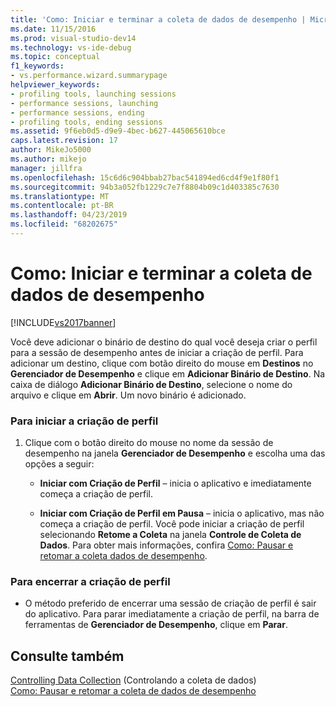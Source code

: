 ```yaml
---
title: 'Como: Iniciar e terminar a coleta de dados de desempenho | Microsoft Docs'
ms.date: 11/15/2016
ms.prod: visual-studio-dev14
ms.technology: vs-ide-debug
ms.topic: conceptual
f1_keywords:
- vs.performance.wizard.summarypage
helpviewer_keywords:
- profiling tools, launching sessions
- performance sessions, launching
- performance sessions, ending
- profiling tools, ending sessions
ms.assetid: 9f6eb0d5-d9e9-4bec-b627-445065610bce
caps.latest.revision: 17
author: MikeJo5000
ms.author: mikejo
manager: jillfra
ms.openlocfilehash: 15c6d6c904bbab27bac541894ed6cd4f9e1f80f1
ms.sourcegitcommit: 94b3a052fb1229c7e7f8804b09c1d403385c7630
ms.translationtype: MT
ms.contentlocale: pt-BR
ms.lasthandoff: 04/23/2019
ms.locfileid: "68202675"
---
```

# <a name="how-to-start-and-end-performance-data-collection"></a>Como: Iniciar e terminar a coleta de dados de desempenho
[!INCLUDE[vs2017banner](../includes/vs2017banner.md)]

Você deve adicionar o binário de destino do qual você deseja criar o perfil para a sessão de desempenho antes de iniciar a criação de perfil. Para adicionar um destino, clique com botão direito do mouse em **Destinos** no **Gerenciador de Desempenho** e clique em **Adicionar Binário de Destino**. Na caixa de diálogo **Adicionar Binário de Destino**, selecione o nome do arquivo e clique em **Abrir**. Um novo binário é adicionado.  
  
### <a name="to-start-profiling"></a>Para iniciar a criação de perfil  
  
1. Clique com o botão direito do mouse no nome da sessão de desempenho na janela **Gerenciador de Desempenho** e escolha uma das opções a seguir:  
  
    - **Iniciar com Criação de Perfil** – inicia o aplicativo e imediatamente começa a criação de perfil.  
  
    - **Iniciar com Criação de Perfil em Pausa** – inicia o aplicativo, mas não começa a criação de perfil. Você pode iniciar a criação de perfil selecionando **Retome a Coleta** na janela **Controle de Coleta de Dados**. Para obter mais informações, confira [Como: Pausar e retomar a coleta dados de desempenho](../profiling/how-to-pause-and-resume-performance-data-collection.md).  
  
### <a name="to-end-profiling"></a>Para encerrar a criação de perfil  
  
- O método preferido de encerrar uma sessão de criação de perfil é sair do aplicativo. Para parar imediatamente a criação de perfil, na barra de ferramentas de **Gerenciador de Desempenho**, clique em **Parar**.  
  
## <a name="see-also"></a>Consulte também  
 [Controlling Data Collection](../profiling/controlling-data-collection.md)  (Controlando a coleta de dados)  
 [Como: Pausar e retomar a coleta de dados de desempenho](../profiling/how-to-pause-and-resume-performance-data-collection.md)
